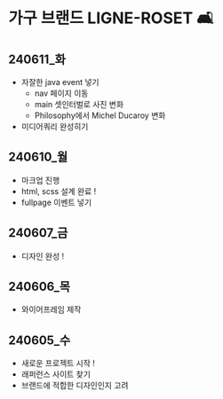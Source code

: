 # 가구 브랜드 LIGNE-ROSET 🛋️ #

## 240611_화
  - 자잘한 java event 넣기
    - nav 페이지 이동
    - main 셋인터벌로 사진 변화
    - Philosophy에서 Michel Ducaroy 변화
  - 미디어쿼리 완성히기 

## 240610_월
  - 마크업 진행
  - html, scss 설계 완료 !
  - fullpage 이벤트 넣기

## 240607_금
  - 디자인 완성 !

## 240606_목 
  - 와이어프레임 제작

## 240605_수
  - 새로운 프로젝트 시작 !
  - 래퍼런스 사이트 찾기
  - 브랜드에 적합한 디자인인지 고려
